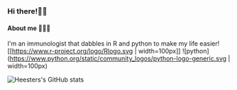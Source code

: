 ### Hi there!👋🏼 
#### About me 👨🏼‍🔬
I'm an immunologist that dabbles in R and python to make my life easier!
[[https://www.r-project.org/logo/Rlogo.svg | width=100px]] ![python](https://www.python.org/static/community_logos/python-logo-generic.svg | width=100px)

![Heesters's GitHub stats](https://github-readme-stats.vercel.app/api?username=heesters&theme=buefy)

